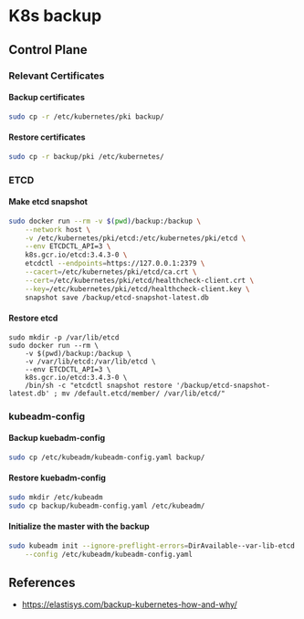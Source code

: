 # K8s backup

## Control Plane

### Relevant Certificates

#### Backup certificates

```bash
sudo cp -r /etc/kubernetes/pki backup/
```

#### Restore certificates

```bash
sudo cp -r backup/pki /etc/kubernetes/
```

### ETCD

#### Make etcd snapshot

```bash
sudo docker run --rm -v $(pwd)/backup:/backup \
    --network host \
    -v /etc/kubernetes/pki/etcd:/etc/kubernetes/pki/etcd \
    --env ETCDCTL_API=3 \
    k8s.gcr.io/etcd:3.4.3-0 \
    etcdctl --endpoints=https://127.0.0.1:2379 \
    --cacert=/etc/kubernetes/pki/etcd/ca.crt \
    --cert=/etc/kubernetes/pki/etcd/healthcheck-client.crt \
    --key=/etc/kubernetes/pki/etcd/healthcheck-client.key \
    snapshot save /backup/etcd-snapshot-latest.db
```

#### Restore etcd

```
sudo mkdir -p /var/lib/etcd
sudo docker run --rm \
    -v $(pwd)/backup:/backup \
    -v /var/lib/etcd:/var/lib/etcd \
    --env ETCDCTL_API=3 \
    k8s.gcr.io/etcd:3.4.3-0 \
    /bin/sh -c "etcdctl snapshot restore '/backup/etcd-snapshot-latest.db' ; mv /default.etcd/member/ /var/lib/etcd/"
```

### kubeadm-config


#### Backup kuebadm-config

```bash
sudo cp /etc/kubeadm/kubeadm-config.yaml backup/
```

#### Restore kuebadm-config

```bash
sudo mkdir /etc/kubeadm
sudo cp backup/kubeadm-config.yaml /etc/kubeadm/
```

#### Initialize the master with the backup

```bash
sudo kubeadm init --ignore-preflight-errors=DirAvailable--var-lib-etcd \
    --config /etc/kubeadm/kubeadm-config.yaml
```

## References

* <https://elastisys.com/backup-kubernetes-how-and-why/>

